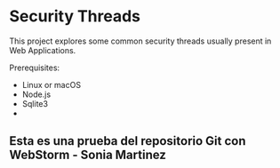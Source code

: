 # Security Threads

This project explores some common security threads usually present in Web Applications.

Prerequisites:
- Linux or macOS
- Node.js
- Sqlite3
- 

## Esta es una prueba del repositorio Git con WebStorm - Sonia Martinez 
